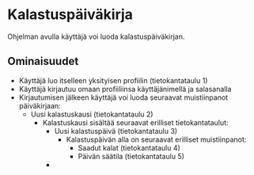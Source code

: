 # **Kalastuspäiväkirja**

Ohjelman avulla käyttäjä voi luoda kalastuspäiväkirjan.

## **Ominaisuudet**

- Käyttäjä luo itselleen yksityisen profiilin (tietokantataulu 1)
- Käyttäjä kirjautuu omaan profiiliinsa käyttäjänimellä ja salasanalla
- Kirjautumisen jälkeen käyttäjä voi luoda seuraavat muistiinpanot päiväkirjaan:
    - Uusi kalastuskausi (tietokantataulu 2)
        - Kalastuskausi sisältää seuraavat erilliset tietokantataulut:
            - Uusi kalastuspäivä (tietokantataulu 3)
                - Kalastuspäivän alla on seuraavat erilliset muistiinpanot:
                    - Saadut kalat (tietokantataulu 4)
                    - Päivän säätila (tietokantataulu 5)
            - 